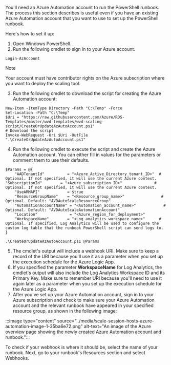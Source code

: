 You'll need an Azure Automation account to run the PowerShell runbook. The process this section describes is useful even if you have an existing Azure Automation account that you want to use to set up the PowerShell runbook.

Here's how to set it up:

1.  Open Windows PowerShell.
2.  Run the following cmdlet to sign in to your Azure account.

```
Login-AzAccount

```

> [!NOTE]
> Your account must have contributor rights on the Azure subscription where you want to deploy the scaling tool.

3.  Run the following cmdlet to download the script for creating the Azure Automation account:

```
New-Item -ItemType Directory -Path "C:\Temp" -Force
Set-Location -Path "C:\Temp"
$Uri = "https://raw.githubusercontent.com/Azure/RDS-Templates/master/wvd-templates/wvd-scaling-script/CreateOrUpdateAzAutoAccount.ps1"
# Download the script
Invoke-WebRequest -Uri $Uri -OutFile ".\CreateOrUpdateAzAutoAccount.ps1"

```

4.  Run the following cmdlet to execute the script and create the Azure Automation account. You can either fill in values for the parameters or comment them to use their defaults.

```
$Params = @{
    "AADTenantId"          = "<Azure_Active_Directory_tenant_ID>"  # Optional. If not specified, it will use the current Azure context.    "SubscriptionId"        = "<Azure_subscription_ID>"              # Optional. If not specified, it will use the current Azure context.
    "UseARMAPI"            = $true
    "ResourceGroupName"    = "<Resource_group_name>"                # Optional. Default: "AVDAutoScaleResourceGroup"
    "AutomationAccountName" = "<Automation_account_name>"            # Optional. Default: "AVDAutoScaleAutomationAccount"
    "Location"              = "<Azure_region_for_deployment>"
    "WorkspaceName"        = "<Log_analytics_workspace_name>"      # Optional. If specified, Log Analytics will be used to configure the custom log table that the runbook PowerShell script can send logs to.
}

.\CreateOrUpdateAzAutoAccount.ps1 @Params

```

5.  The cmdlet's output will include a webhook URI. Make sure to keep a record of the URI because you'll use it as a parameter when you set up the execution schedule for the Azure Logic App.
6.  If you specified the parameter **WorkspaceName** for Log Analytics, the cmdlet's output will also include the Log Analytics Workspace ID and its Primary Key. Make sure to remember URI because you'll need to use it again later as a parameter when you set up the execution schedule for the Azure Logic App.
7.  After you've set up your Azure Automation account, sign in to your Azure subscription and check to make sure your Azure Automation account and the relevant runbook have appeared in your specified resource group, as shown in the following image:

:::image type="content" source="../media/scale-session-hosts-azure-automation-image-1-35ba6e72.png" alt-text="An image of the Azure overview page showing the newly created Azure Automation account and runbook.":::


To check if your webhook is where it should be, select the name of your runbook. Next, go to your runbook's Resources section and select Webhooks.
